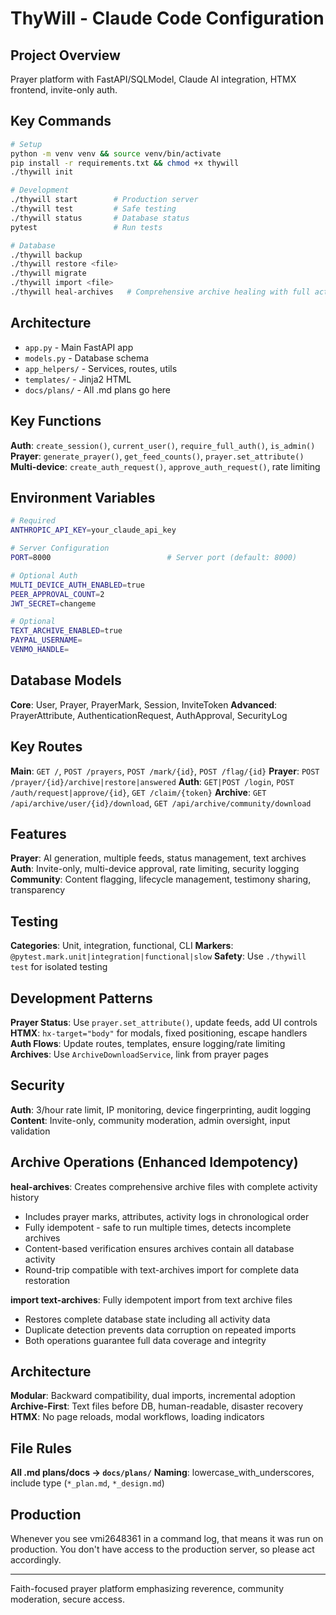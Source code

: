 # ThyWill - Claude Code Configuration

## Project Overview
Prayer platform with FastAPI/SQLModel, Claude AI integration, HTMX frontend, invite-only auth.

## Key Commands
```bash
# Setup
python -m venv venv && source venv/bin/activate
pip install -r requirements.txt && chmod +x thywill
./thywill init

# Development  
./thywill start        # Production server
./thywill test         # Safe testing
./thywill status       # Database status
pytest                 # Run tests

# Database
./thywill backup
./thywill restore <file>
./thywill migrate
./thywill import <file>
./thywill heal-archives   # Comprehensive archive healing with full activity data
```

## Architecture
- `app.py` - Main FastAPI app
- `models.py` - Database schema  
- `app_helpers/` - Services, routes, utils
- `templates/` - Jinja2 HTML
- `docs/plans/` - All .md plans go here

## Key Functions
**Auth**: `create_session()`, `current_user()`, `require_full_auth()`, `is_admin()`
**Prayer**: `generate_prayer()`, `get_feed_counts()`, `prayer.set_attribute()`
**Multi-device**: `create_auth_request()`, `approve_auth_request()`, rate limiting

## Environment Variables
```bash
# Required
ANTHROPIC_API_KEY=your_claude_api_key

# Server Configuration
PORT=8000                          # Server port (default: 8000)

# Optional Auth
MULTI_DEVICE_AUTH_ENABLED=true
PEER_APPROVAL_COUNT=2
JWT_SECRET=changeme

# Optional  
TEXT_ARCHIVE_ENABLED=true
PAYPAL_USERNAME=
VENMO_HANDLE=
```

## Database Models
**Core**: User, Prayer, PrayerMark, Session, InviteToken
**Advanced**: PrayerAttribute, AuthenticationRequest, AuthApproval, SecurityLog

## Key Routes
**Main**: `GET /`, `POST /prayers`, `POST /mark/{id}`, `POST /flag/{id}`
**Prayer**: `POST /prayer/{id}/archive|restore|answered`
**Auth**: `GET|POST /login`, `POST /auth/request|approve/{id}`, `GET /claim/{token}`
**Archive**: `GET /api/archive/user/{id}/download`, `GET /api/archive/community/download`

## Features
**Prayer**: AI generation, multiple feeds, status management, text archives
**Auth**: Invite-only, multi-device approval, rate limiting, security logging  
**Community**: Content flagging, lifecycle management, testimony sharing, transparency

## Testing
**Categories**: Unit, integration, functional, CLI
**Markers**: `@pytest.mark.unit|integration|functional|slow`
**Safety**: Use `./thywill test` for isolated testing

## Development Patterns
**Prayer Status**: Use `prayer.set_attribute()`, update feeds, add UI controls
**HTMX**: `hx-target="body"` for modals, fixed positioning, escape handlers
**Auth Flows**: Update routes, templates, ensure logging/rate limiting
**Archives**: Use `ArchiveDownloadService`, link from prayer pages

## Security
**Auth**: 3/hour rate limit, IP monitoring, device fingerprinting, audit logging
**Content**: Invite-only, community moderation, admin oversight, input validation

## Archive Operations (Enhanced Idempotency)
**heal-archives**: Creates comprehensive archive files with complete activity history
- Includes prayer marks, attributes, activity logs in chronological order
- Fully idempotent - safe to run multiple times, detects incomplete archives
- Content-based verification ensures archives contain all database activity
- Round-trip compatible with text-archives import for complete data restoration

**import text-archives**: Fully idempotent import from text archive files
- Restores complete database state including all activity data
- Duplicate detection prevents data corruption on repeated imports
- Both operations guarantee full data coverage and integrity

## Architecture  
**Modular**: Backward compatibility, dual imports, incremental adoption
**Archive-First**: Text files before DB, human-readable, disaster recovery
**HTMX**: No page reloads, modal workflows, loading indicators

## File Rules
**All .md plans/docs → `docs/plans/`**
**Naming**: lowercase_with_underscores, include type (`*_plan.md`, `*_design.md`)

## Production
Whenever you see vmi2648361 in a command log, that means it was run on production.
You don't have access to the production server, so please act accordingly.

---
Faith-focused prayer platform emphasizing reverence, community moderation, secure access.